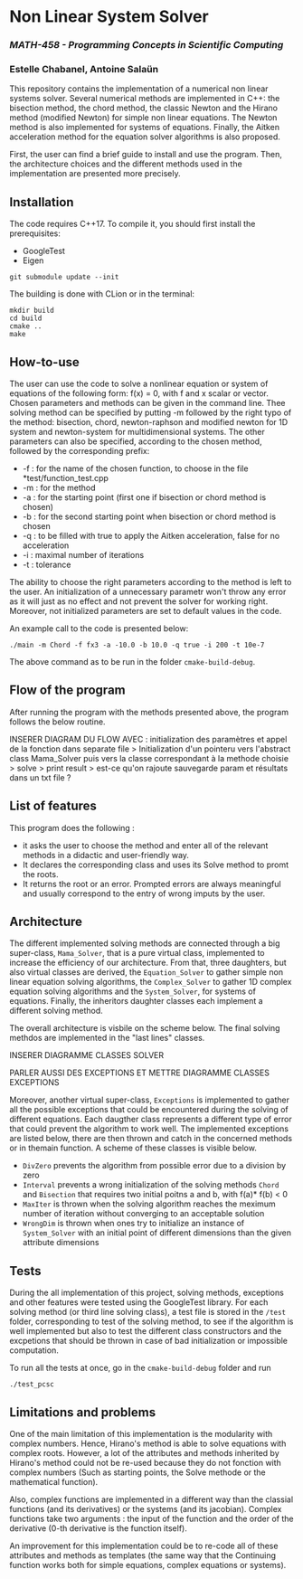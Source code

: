 # **Non Linear System Solver**
### *MATH-458 - Programming Concepts in Scientific Computing*
### Estelle Chabanel, Antoine Salaün
  
   
This repository contains the implementation of a numerical non linear systems solver. Several numerical methods are implemented in C++: the bisection method, the chord method, the classic Newton and the Hirano method (modified Newton) for simple non linear equations. The Newton method is also implemented for systems of equations. Finally, the Aitken acceleration method for the equation solver algorithms is also proposed.

First, the user can find a brief guide to install and use the program. Then, the architecture choices and the different methods used in the implementation are presented more precisely.


## Installation

The code requires C++17. To compile it, you should first install the prerequisites:
* GoogleTest 
* Eigen

````
git submodule update --init
````

The building is done with CLion or in the terminal:

````
mkdir build
cd build
cmake ..
make
````


## How-to-use

The user can use the code to solve a nonlinear equation or system of equations of the following form: f(x) = 0, with f and x scalar or vector.
Chosen parameters and methods can be given in the command line.
Thee solving method can be specified by putting -m followed by the right typo of the method: bisection, chord, newton-raphson and modified newton for 1D system and newton-system for multidimensional systems. The other parameters can also be specified, according to the chosen method, followed by the corresponding prefix:
* -f : for the name of the chosen function, to choose in the file *test/function_test.cpp
* -m : for the method
* -a : for the starting point (first one if bisection or chord method is chosen)
* -b : for the second starting point when bisection or chord method is chosen
* -q : to be filled with true to apply the Aitken acceleration, false for no acceleration
* -i : maximal number of iterations
* -t : tolerance

The ability to choose the right parameters according to the method is left to the user. An initialization of a unnecessary parametr won't throw any error as it will just as no effect and not prevent the solver for working right. Moreover, not initialized parameters are set to default values in the code.

An example call to the code is presented below:

````
./main -m Chord -f fx3 -a -10.0 -b 10.0 -q true -i 200 -t 10e-7
````

The above command as to be run in the folder ``cmake-build-debug``.


## Flow of the program

After running the program with the methods presented above, the program follows the below routine.

INSERER DIAGRAM DU FLOW AVEC : initialization des paramètres et appel de la fonction dans separate file  >  Initialization d'un pointeru vers l'abstract class Mama_Solver puis vers la classe correspondant à la methode choisie    >    solve   >   print result    >     est-ce qu'on rajoute sauvegarde param et résultats dans un txt file ?



## List of features 

This program does the following :
- it asks the user to choose the method and enter all of the relevant methods in a didactic and user-friendly way.
- It declares the corresponding class and uses its Solve method to promt the roots.
- It returns the root or an error. Prompted errors are always meaningful and usually correspond to the entry of wrong imputs by the user.

## Architecture

The different implemented solving methods are connected  through a big super-class, ``Mama_Solver``, that is a pure virtual class, implemented to increase the efficiency of our architecture. From that, three daughters, but also virtual classes are derived, the ``Equation_Solver`` to gather simple non linear equation solving algorithms, the ``Complex_Solver`` to gather 1D complex equation solving algorithms and the ``System_Solver``, for systems of equations. Finally, the inheritors daughter classes each implement a different solving method.

The overall architecture is visbile on the scheme below. The final solving methdos are implemented in the "last lines" classes.

INSERER DIAGRAMME CLASSES SOLVER


PARLER AUSSI DES EXCEPTIONS ET METTRE DIAGRAMME CLASSES EXCEPTIONS

Moreover, another virtual super-class, ``Exceptions`` is implemented to gather all the possible exceptions that could be encountered during the solving of different equations. Each daugther class represents a different type of error that could prevent the algorithm to work well. The implemented exceptions are listed below, there are then thrown and catch in the concerned methods or in themain function. A scheme of these classes is visible below.

* ``DivZero`` prevents the algorithm from possible error due to a division by zero
* ``Interval`` prevents a wrong initialization of the solving methods ``Chord`` and ``Bisection`` that requires two initial poitns a and b, with f(a)* f(b) < 0
* ``MaxIter`` is thrown when the solving algorithm reaches the meximum number of iteration without converging to an acceptable solution
* ``WrongDim`` is thrown when ones try to initialize an instance of ``System_Solver`` with an initial point of different dimensions than the given attribute dimensions 


## Tests

During the all implementation of this project, solving methods, exceptions and other features were tested using the GoogleTest library. For each solving method (or third line solving class), a test file is stored in the ``/test`` folder, corresponding to test of the solving method, to see if the algorithm is well implemented but also to test the different class constructors and the excpetions that should be thrown in case of bad initialization or impossible computation.

To run all the tests at once, go in the ``cmake-build-debug`` folder and run
````
./test_pcsc
````


## Limitations and problems

One of the main limitation of this implementation is the modularity with complex numbers. Hence, Hirano's method is able to solve equations with complex roots. However, a lot of the attributes and methods inherited by Hirano's method could not be re-used because they do not fonction with complex numbers (Such as starting points, the Solve methode or the mathematical function).

Also, complex functions are implemented in a different way than the classial functions (and its derivatives) or the systems (and its jacobian). Complex functions take two arguments : the input of the function and the order of the derivative (0-th derivative is the function itself).

An improvement for this implementation could be to re-code all of these attributes and methods as templates (the same way that the Continuing function works both for simple equations, complex equations or systems).
